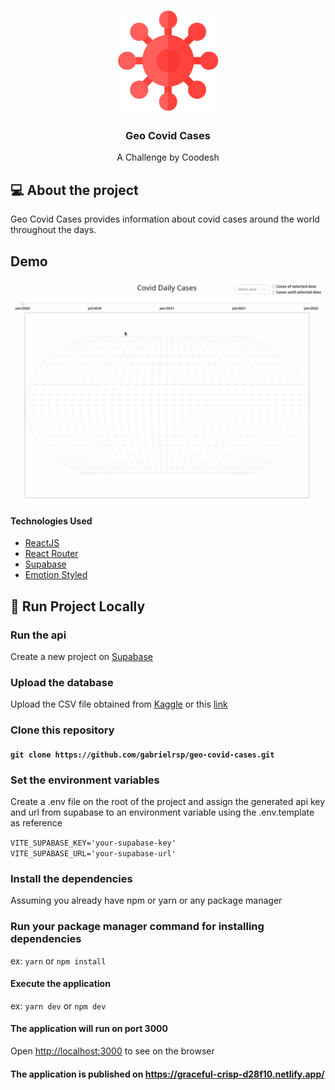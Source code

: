 <h1 align="center">
  <img src="/src/assets/virus-image.png" width="160px" />
</h1>

<h3 align="center">Geo Covid Cases</h3>

<p align="center">A Challenge by Coodesh</p>


## 💻 About the project

 Geo Covid Cases provides information about covid cases around the world throughout the days.
 
 ## Demo

![](covidcases.gif)

 #### Technologies Used 

  -  [ReactJS](https://reactjs.org/)
  -  [React Router](https://github.com/ReactTraining/react-router)
  -  [Supabase](https://supabase.com/)
  -  [Emotion Styled](https://emotion.sh/docs/styled/)

## 🔧 Run Project Locally

### Run the api 
  Create a new project on [Supabase](https://supabase.com/)

### Upload the database
Upload the CSV file obtained from [Kaggle](https://www.kaggle.com/datasets/yamqwe/omicron-covid19-variant-daily-cases) or this [link](https://challenges.coode.sh/covid/data/covid-variants.csv.)

### Clone this repository

#### `git clone https://github.com/gabrielrsp/geo-covid-cases.git`

### Set the environment variables
Create a .env file on the root of the project and assign the generated api key and url from supabase to an environment variable using the .env.template as reference

`VITE_SUPABASE_KEY='your-supabase-key'` <br>
`VITE_SUPABASE_URL='your-supabase-url'`

### Install the dependencies
Assuming you already have npm or yarn or any package manager

### Run your package manager command for installing dependencies 
ex: `yarn` or `npm install`

#### Execute the application 

ex: `yarn dev` or `npm dev`

#### The application will run on port 3000

Open [http://localhost:3000](http://localhost:3000) to see on the browser

#### The application is published on https://graceful-crisp-d28f10.netlify.app/





